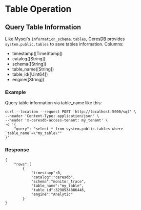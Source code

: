 # Table Operation

## Query Table Information
Like Mysql's `information_schema.tables`, CeresDB provides `system.public.tables` to save tables information.
Columns:
* timestamp([TimeStamp])
* catalog([String])
* schema([String])
* table_name([String])
* table_id([Uint64])
* engine([String])

### Example

Query table information via table_name like this:

```
curl --location --request POST 'http://localhost:5000/sql' \
--header 'Content-Type: application/json' \
--header 'x-ceresdb-access-tenant: my_tenant' \
-d '{
    "query": "select * from system.public.tables where `table_name`=\"my_table\""
}'
```
### Response
```
{
    "rows":[
        {
            "timestamp":0,
            "catalog":"ceresdb",
            "schema":"monitor_trace",
            "table_name":"my_table",
            "table_id":3298534886446,
            "engine":"Analytic"
        }
}
```